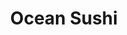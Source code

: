 ---
layout: place
title: "Ocean Sushi"
permalink: /new-york/staten-island/ocean-sushi.html
stateAbbr: NY
stateName: New York
cityName: Staten Island
seo:
  name: "Ocean Sushi"
  type: Restaurant
  links: null
description: "Ocean Sushi serves delicious sushi in Staten Island, New York. Try fresh Japanese dishes for a great dining experience. "
place_id: ChIJlQwTFfxKwokRhj9ExJdD4js
photos:
  - name: >-
      places/ChIJlQwTFfxKwokRhj9ExJdD4js/photos/AeeoHcI_QNGeNmR73ViY3-heD-eMsJIFzCnK2j16-i4rb_IRFJUYDZHmRTuHr1BnMsWUaeGy9LGIj8n8k_8dnBPby_Bua9GDlutPDVECdPZDPxQFHYFvQEdKo6Zif6AwMw5FuZhBG6HZZF--tqePuQa24rIQeKUV7_onejCw3ANMWOcnp5uTdqwtQug4F-GoSy0RZtZgHS0HZnd8O1NmIsQN-LabVz5Y3JGTRnr6zYAOhXGJbGgjnhjuo5e1gG8LusMdI4LnyxrcKn_CVXVh15ce2vE3vha_xvG4HaUATUZhmo9noB0Of-I55Obaw0ckfROaO7H7jpQNkT91x1a8RGa3bAn79oH4i-q97LRJIYvgdHYTUf25QhKBFdC1P85iym1sRDiCYdOrXffc4fqclic2ERwiPfeuoyps1jsaXwHd3E_6FA
    widthPx: 2252
    heightPx: 4000
    authorAttributions:
      - displayName: Dmitriy Litvak
        uri: https://maps.google.com/maps/contrib/103731936310208517137
        photoUri: >-
          https://lh3.googleusercontent.com/a-/ALV-UjXoUh1SVlK0eiPg91C8sXNZ65mSRoLffuiqf5ZWKBiZhZjlDidq=s100-p-k-no-mo
    flagContentUri: >-
      https://www.google.com/local/imagery/report/?cb_client=maps_api_places.places_api&image_key=!1e10!2sCIHM0ogKEICAgIDKxPPKdw&hl=en-US
    googleMapsUri: >-
      https://www.google.com/maps/place//data=!3m4!1e2!3m2!1sCIHM0ogKEICAgIDKxPPKdw!2e10!4m2!3m1!1s0x89c24afc15130c95:0x3be24397c4443f86
  - name: >-
      places/ChIJlQwTFfxKwokRhj9ExJdD4js/photos/AeeoHcKAGCgVj4p1oey9GbVGC-ieed82mqAxPV5W96fnGgYYLng0VCj3Qrr1rz77p1-P1O4oGXeKNNBhnkOdiuS062I5Ylij3wo1Fxt5ljU7-PHKQYI0W9UsNotXhCscb7H-4gFKGi8RluwbMh69xUMBuJL5NSwiuySVYFxPqUqATt9Af3HOM0ZwMsrEiZx1Yge7ne_EX-aeXmP6AlbU_SqqvgqOZD37HSQ5ibiHmvtM15M33fS3iJRQ-kPJ1uEwn9v7sc8Se1eT43P6qoqGTFGHsyHk8QdVwYkxvFCoptBTePYarw
    widthPx: 1280
    heightPx: 721
    authorAttributions:
      - displayName: Ocean Sushi
        uri: https://maps.google.com/maps/contrib/117549290757368953576
        photoUri: >-
          https://lh3.googleusercontent.com/a-/ALV-UjVVQdBmp-lfPYS2EzXDRcgqxGYX_BFdM4KWOSQsV-SHvfdAv58=s100-p-k-no-mo
    flagContentUri: >-
      https://www.google.com/local/imagery/report/?cb_client=maps_api_places.places_api&image_key=!1e10!2sAF1QipMjDDeruyiIbf8eS0-HUeQxrpcHjkPsoTWA8ZNY&hl=en-US
    googleMapsUri: >-
      https://www.google.com/maps/place//data=!3m4!1e2!3m2!1sAF1QipMjDDeruyiIbf8eS0-HUeQxrpcHjkPsoTWA8ZNY!2e10!4m2!3m1!1s0x89c24afc15130c95:0x3be24397c4443f86
  - name: >-
      places/ChIJlQwTFfxKwokRhj9ExJdD4js/photos/AeeoHcLQKUVKpIvy8mw8y0eQX8FNRbV4BHsopZ8X8lontVzT-Yv1JTAnWA75jxz--ZZV3-Xpy5BYYW5bxXQN-bP04ZxhlbXdIqfzTJF3RJ_OwggIZXb-V7XDBoqhucAH2UUAI578RncNwDQ4dnnaxhNWCXZQJYHH_Au5uFmzfNM-44dgHn77GahMU8ZASxPdxetZOhwKh75Ffh_vm-_MtMK8UdCwXMB4_fxqWTU3ruS97N0lPg2SvT-NWTs3U4Up9pZ-YZt0PfZJoKLduFh7gEDAh-rQ95bce3ZySw2JefHm5Mo0GFmhxH4ZymsDTbXfAyJiXNh8dQK_EmRjonH1GqpF-bHXT-4TUOCffw-XNxlyMbiLPXPKlYaq4sXuOcVv3i7c9tYWML2WVHLz_iPA5ySmpL78dllQv8nqN4Nmi-RvwgzXbsss
    widthPx: 3072
    heightPx: 4080
    authorAttributions:
      - displayName: Allison
        uri: https://maps.google.com/maps/contrib/108400360119012912650
        photoUri: >-
          https://lh3.googleusercontent.com/a/ACg8ocJSDNEm_cpo9HXwXlxYBhlJ2wapbMwTFSmsMSj1emTajP0YhQyu=s100-p-k-no-mo
    flagContentUri: >-
      https://www.google.com/local/imagery/report/?cb_client=maps_api_places.places_api&image_key=!1e10!2sCIHM0ogKEICAgICj7uTj9AE&hl=en-US
    googleMapsUri: >-
      https://www.google.com/maps/place//data=!3m4!1e2!3m2!1sCIHM0ogKEICAgICj7uTj9AE!2e10!4m2!3m1!1s0x89c24afc15130c95:0x3be24397c4443f86
  - name: >-
      places/ChIJlQwTFfxKwokRhj9ExJdD4js/photos/AeeoHcIGTLR8f6QiHGaaaHew5tgBBMZ41LOdb-w6_GTsAwuU9uW6-Tiw_lkX8TD6RL-z0vM5twq7NtdvZrzrDs60TxB_v1nWZbAoViQuHGBq9zaYbolUamgkGLUYF4HzXsFtYEkskjjkBOqS0Ukqgr6WFFZ6TGaU-dpRrzg-htHDLWtrpROYo6k9cl7b2L5kMaEmT78nmrfsMs0TiVlqN_pzMZWl8lO13sM9raSnPNfijCFFO9yzOOzsgUY5726WGpynGTyKqtg8legQBLU7lcTlqG61a2W5pMa4VaUEqOXLEspze27CDaiKn5ldpxrmzuuSsdss9JduEUwEh_8qh0EHYqr8zRXi6vpzOImxFwsOwcFgrsbmj1Twj5Wp0DRlOpSzosfQBLpgsoVe5XRB6syyxWoHUeOCLAyrD5HLwffYZWQlFw
    widthPx: 3024
    heightPx: 4032
    authorAttributions:
      - displayName: Elyssa Silverman
        uri: https://maps.google.com/maps/contrib/111970868307749341277
        photoUri: >-
          https://lh3.googleusercontent.com/a-/ALV-UjXizDNnlTSXnwIyOfrzcex8p-qTIbcQ2lM5AT-HtcIf--z9T6GT=s100-p-k-no-mo
    flagContentUri: >-
      https://www.google.com/local/imagery/report/?cb_client=maps_api_places.places_api&image_key=!1e10!2sCIHM0ogKEICAgIC_psPvXw&hl=en-US
    googleMapsUri: >-
      https://www.google.com/maps/place//data=!3m4!1e2!3m2!1sCIHM0ogKEICAgIC_psPvXw!2e10!4m2!3m1!1s0x89c24afc15130c95:0x3be24397c4443f86
  - name: >-
      places/ChIJlQwTFfxKwokRhj9ExJdD4js/photos/AeeoHcIwW8BeSZl-f-mIIzWS4IWmDzOt_s9uDyF_ECYx3j2y20OuemZE19ydKz49glRMv6YobJ1FxH2Hlr1mz_cEVUDAuWvUaKZyk7SHpcSrVG3ZvaxHmsyWx2EJuk31G645iS5nCIcUX-Zp6L4fhKe5QPgQSCyVJor8QSq6Nsh-jDxzU7a4nm7nA-KiH_MfxI-ngngOXc0t_9J5lNr75-O01nGykGshQzFA3zHCh-pO5YEDfZvn4j8TF_Wi6FpctlIgnMHraGqu9aPx3eew40WX9Kj6regLqQ361easDym4TuKg53Hr6xstDGB9Q_c61GJfcEpZ0hDBcZk7IteKyXfyQqPB69BXGIlxr4FIq6P6Cr4__hGunGTAkfZjFIbs-WiTVLrnv9IS0FbHDN7OO-oswYVsV8tHM1n6-kGnAal-3O6TSA
    widthPx: 4032
    heightPx: 2667
    authorAttributions:
      - displayName: Yakov Kezerashvili
        uri: https://maps.google.com/maps/contrib/107042738037188039009
        photoUri: >-
          https://lh3.googleusercontent.com/a-/ALV-UjVhkwS2nGfZ6X-HYADeppu8DOa5MpPR27b7Ufv2GxVzgSA9tmuL3Q=s100-p-k-no-mo
    flagContentUri: >-
      https://www.google.com/local/imagery/report/?cb_client=maps_api_places.places_api&image_key=!1e10!2sCIHM0ogKEICAgID4uOuuKg&hl=en-US
    googleMapsUri: >-
      https://www.google.com/maps/place//data=!3m4!1e2!3m2!1sCIHM0ogKEICAgID4uOuuKg!2e10!4m2!3m1!1s0x89c24afc15130c95:0x3be24397c4443f86
  - name: >-
      places/ChIJlQwTFfxKwokRhj9ExJdD4js/photos/AeeoHcJp8lemFHTuJel3vDtILHrekttP0fLTX6HQ7WwdhP5bIxYLnBCKXG_gujQxPRSlOUdBWdttuQEZQ8UM0zkaijP2j89KcnI3x2pVJNyX6rXBe6cVut2KfIVue2uCjrT-35YcgluOuIUGHDiMWlOU49kud5uZaIR82S_huMobq0UHzDnjjKNMcQOFfWl2co2GVXy8FFUa7FTgRF3QTDeOv7z-cSBowEaMWg7nHatXNU8H0ZGSp0t6pQdA6rt5QZqXFJ5YdLX0zuTU1aBEVOFnwI8sthXRVUDhs2LYf61OVhX1OpPDHz741VY4j9RlK0SxRUzJwdD1mXwDWYjxmS59IMqVhk4Ko5_eu_S7D7B8m2n5aAZg6M_o7LPdKZFXN0R8DC2GYsom-K1QAYdkuOZ_7fZuekvq1hnbRq4WVwtmRV0
    widthPx: 4032
    heightPx: 3024
    authorAttributions:
      - displayName: Sergey Olekhnovich (SergeyO)
        uri: https://maps.google.com/maps/contrib/112474153482154932666
        photoUri: >-
          https://lh3.googleusercontent.com/a-/ALV-UjUaplH0Rorp29ZxGcpxjOiV5dtnrCDv_MnhEHW91PIj87DPm47ItQ=s100-p-k-no-mo
    flagContentUri: >-
      https://www.google.com/local/imagery/report/?cb_client=maps_api_places.places_api&image_key=!1e10!2sCIHM0ogKEICAgIC49YfvBA&hl=en-US
    googleMapsUri: >-
      https://www.google.com/maps/place//data=!3m4!1e2!3m2!1sCIHM0ogKEICAgIC49YfvBA!2e10!4m2!3m1!1s0x89c24afc15130c95:0x3be24397c4443f86
  - name: >-
      places/ChIJlQwTFfxKwokRhj9ExJdD4js/photos/AeeoHcI9bDeAvBWkDOz7SNDjGt5wXqrh8MCsXZHYu11B1bGN5mUTGrjb-sthlzrqVeqOtQdPrq2M1jNG8sD1dTzzwGcC6lK-cPxj5esp0CaSuIBV4koqjqodX8yDXeLjGJGgMu5bsNe0paPO1nN2rG4mcP9bRIyXDH3oE2x8IBrH13grPDGIigOU1WG1AF-OJbZy0wHqOcuqSRG_gRgqjOh5-J2bjfR1pThVJ_seBVQ1stf9pTc9efIMGA_yPnA4RF-pRLssH9CP1AnfUSFSpaakbmRYwdL9s1ua0MCCK08gxMIJENmiVqga8x_aauak8xun7YtgMLmT6_9mcjqv1VKVKmM0o5BR6rYoOFQVRpWNKNwu7Hmn0X5szTswU_rGG-cZEQnPn-MfSTzghdEZGKd76dbNE2F9Km08uEevznF_egQFJg
    widthPx: 4160
    heightPx: 3120
    authorAttributions:
      - displayName: Юрий Хомяков
        uri: https://maps.google.com/maps/contrib/106585878532239794432
        photoUri: >-
          https://lh3.googleusercontent.com/a/ACg8ocKChFoqbcsrn6Tl8Z_5EnY7giPEX-XdF4EwOAOI1D2OLAw2Qw=s100-p-k-no-mo
    flagContentUri: >-
      https://www.google.com/local/imagery/report/?cb_client=maps_api_places.places_api&image_key=!1e10!2sCIHM0ogKEICAgID4wu6qSg&hl=en-US
    googleMapsUri: >-
      https://www.google.com/maps/place//data=!3m4!1e2!3m2!1sCIHM0ogKEICAgID4wu6qSg!2e10!4m2!3m1!1s0x89c24afc15130c95:0x3be24397c4443f86
  - name: >-
      places/ChIJlQwTFfxKwokRhj9ExJdD4js/photos/AeeoHcJHPXpkXjwhZX4Fr1jFjIsTHM673gllkBhmI0fLjVsuz3lGa5N0M601f1MOHubRxQhFGlrLMULf9icsOL1BwWoCWeRLmW61kLLqQXZ1FMdEK-2ZbjuDzrNJ7Sj-TjQwfi20DBZRuIcVohEBycy35Q6WNmR49zVS5Q4-LX4g_T5qDe8QAwOwWwoR9kBPyfn3iyL5JvwKX05aqDCuSJCcJ18uZRrUO6jEPlQ5hscaH_sqSCsV8pct9f954CE7Qeb9KmvxrBeqM5G62732xuCbIE5ob7z457PRkmhPLWsdcZPfP2uXfGLkkxf5Y56kBOZ81blwpWOfs7KAhrhDV9uxCZQ7nne1SX3BeoAxJR6lOfF5ukb-AMYVl1wHCLT74frT1zeVYo8bz4mVrkIjf8zVOhI3UPGACteU9VZPxBY1Hotlha8M
    widthPx: 1080
    heightPx: 1920
    authorAttributions:
      - displayName: Ricky
        uri: https://maps.google.com/maps/contrib/105059682903507186086
        photoUri: >-
          https://lh3.googleusercontent.com/a-/ALV-UjVW5oWPb4tAack2Z-WOvNkhxnQsCHmy4q4FsbV5-tltxf-CVi3vxQ=s100-p-k-no-mo
    flagContentUri: >-
      https://www.google.com/local/imagery/report/?cb_client=maps_api_places.places_api&image_key=!1e10!2sCIHM0ogKEICAgIDE8__ZzgE&hl=en-US
    googleMapsUri: >-
      https://www.google.com/maps/place//data=!3m4!1e2!3m2!1sCIHM0ogKEICAgIDE8__ZzgE!2e10!4m2!3m1!1s0x89c24afc15130c95:0x3be24397c4443f86
  - name: >-
      places/ChIJlQwTFfxKwokRhj9ExJdD4js/photos/AeeoHcKh271_hgvmFqI7TbYa6gPhAG0R--SZ-gTz6BZC5gODLUehDxNVtQxWcQHLE1JJxxTW624zyF4bAV2-CQBzaFMbHEoQRZO4CU1eLHiVKFdVf4Ktz7TL_zMe0Lcfu5KbmhA1u_oSgzWak9MxupfsEKR2EEDHzitF4HlzmMkJSmVe9DXg8SvWVRsOZbAvouBCKRkppHOX8DqP6Tr2sUPEjLTpvf8kwkAbOmBFBCgPoCwpkocuwJn_SYVq5BOfxBUhFe0LO-wc-c4QwEMvISW55Qkpmb2K4pCR7HLadk-5fB9YNg
    widthPx: 961
    heightPx: 960
    authorAttributions:
      - displayName: Ocean Sushi
        uri: https://maps.google.com/maps/contrib/117549290757368953576
        photoUri: >-
          https://lh3.googleusercontent.com/a-/ALV-UjVVQdBmp-lfPYS2EzXDRcgqxGYX_BFdM4KWOSQsV-SHvfdAv58=s100-p-k-no-mo
    flagContentUri: >-
      https://www.google.com/local/imagery/report/?cb_client=maps_api_places.places_api&image_key=!1e10!2sAF1QipO246STnka-UoZ4Xus6G9MGLJOfJ2mBrNVxjtiU&hl=en-US
    googleMapsUri: >-
      https://www.google.com/maps/place//data=!3m4!1e2!3m2!1sAF1QipO246STnka-UoZ4Xus6G9MGLJOfJ2mBrNVxjtiU!2e10!4m2!3m1!1s0x89c24afc15130c95:0x3be24397c4443f86
  - name: >-
      places/ChIJlQwTFfxKwokRhj9ExJdD4js/photos/AeeoHcLfmrEGYUw7kjlPJItSadthaIN9qbTOQYUAaAt3kgW_Am4_p19Yh21em8EKTUXMxytYx_1N-G10fRHyXbI6ZXAg5g3S6IEJ6nPEqtKikq1HTbH6CcThchydGYzAJ7paT-Mw2ale9lIJIRLXoRNrM6s0-Sxm2AdeGDFIDBg7pq6RPzCCj4tlBmx2RuK2KAQLo0_f_HlcCJvGGv7_TWcDt7aPVjtzhac-ntn3_9b7nbDXpDdTK4iuHFISvKqvWY3yvj8N9Et0uuMVlN0yqC8yxdAdyoB1BPeIcKrcdl37urEUzOoD05qGyRksIxWPLY5lvtcXj9o1eOlRSNFOSZDircBsIubbHzp_n8rAaR0yYK5qAEBX0TnSEJxN8Rhu-55qrKpRE65s7N9K8dkR2TAF8vlmNZ0E9VdautWn0A_0rEQmSA
    widthPx: 3000
    heightPx: 4000
    authorAttributions:
      - displayName: JIMMY LTR
        uri: https://maps.google.com/maps/contrib/108786125994187123766
        photoUri: >-
          https://lh3.googleusercontent.com/a-/ALV-UjWaXAuCD01aZ0rm3wFf4D2ajen9sfQzYwNT7YJ9JRbM8Vq4dmFh=s100-p-k-no-mo
    flagContentUri: >-
      https://www.google.com/local/imagery/report/?cb_client=maps_api_places.places_api&image_key=!1e10!2sCIHM0ogKEICAgIC-58KkIw&hl=en-US
    googleMapsUri: >-
      https://www.google.com/maps/place//data=!3m4!1e2!3m2!1sCIHM0ogKEICAgIC-58KkIw!2e10!4m2!3m1!1s0x89c24afc15130c95:0x3be24397c4443f86
address: 20 Jefferson Blvd, Staten Island, NY 10312, USA
street: 20 Jefferson Blvd
city: Staten Island
state: NY
zip: '10312'
country: USA
neighborhood: Woodrow
latitude: '40.541167'
longitude: '-74.178263'
accessibility_options:
  wheelchairAccessibleEntrance: true
  wheelchairAccessibleRestroom: true
  wheelchairAccessibleSeating: true
business_status: OPERATIONAL
name: Ocean Sushi
google_maps_links:
  directionsUri: >-
    https://www.google.com/maps/dir//''/data=!4m7!4m6!1m1!4e2!1m2!1m1!1s0x89c24afc15130c95:0x3be24397c4443f86!3e0
  placeUri: https://maps.google.com/?cid=4315085712086286214
  writeAReviewUri: >-
    https://www.google.com/maps/place//data=!4m3!3m2!1s0x89c24afc15130c95:0x3be24397c4443f86!12e1
  reviewsUri: >-
    https://www.google.com/maps/place//data=!4m4!3m3!1s0x89c24afc15130c95:0x3be24397c4443f86!9m1!1b1
  photosUri: >-
    https://www.google.com/maps/place//data=!4m3!3m2!1s0x89c24afc15130c95:0x3be24397c4443f86!10e5
primary_type: Sushi Restaurant
opening_hours:
  regular: null
  current: null
secondary_opening_hours:
  regular:
    weekdayDescriptions: null
    type: null
  current:
    weekdayDescriptions: null
    type: null
phone: null
price_level: null
price_range: null
rating: null
rating_count: 0
website: null
reviews: null
parking_options: null
payment_options: null
allow_dogs: null
curbside_pickup: null
delivery: null
dine_in: null
good_for_children: null
good_for_groups: null
good_for_sports: null
live_music: null
menu_for_children: null
outdoor_seating: null
reservable: null
restroom: null
serves_beer: null
serves_breakfast: null
serves_brunch: null
serves_cocktails: null
serves_coffee: null
serves_dinner: null
serves_dessert: null
serves_lunch: null
serves_vegetarian_food: null
serves_wine: null
takeout: null
update_category: essentials
summary: null

---